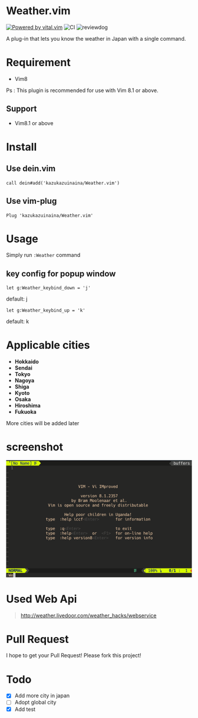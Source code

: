 # Weather.vim
[![Powered by vital.vim](https://img.shields.io/badge/powered%20by-vital.vim-80273f.svg)](https://github.com/vim-jp/vital.vim)
![CI](https://github.com/kazukazuinaina/Weather.vim/workflows/CI/badge.svg)
![reviewdog](https://github.com/kazukazuinaina/Weather.vim/workflows/reviewdog/badge.svg)

A plug-in that lets you know the weather in Japan with a single command.

# Requirement

- Vim8

Ps : This plugin is recommended for use with Vim 8.1 or above.

## Support

- Vim8.1 or above

# Install

## Use dein.vim

```viml
call dein#add('kazukazuinaina/Weather.vim')
```

## Use vim-plug

```viml
Plug 'kazukazuinaina/Weather.vim'
```

# Usage

Simply run `:Weather` command

## key config for popup window

```viml
let g:Weather_keybind_down = 'j'
```
default: j

```viml
let g:Weather_keybind_up = 'k'
```
default: k

# Applicable cities

- **Hokkaido**
- **Sendai**
- **Tokyo**
- **Nagoya**
- **Shiga**
- **Kyoto**
- **Osaka**
- **Hiroshima**
- **Fukuoka**

More cities will be added later

# screenshot

![example](./Weather.gif)

# Used Web Api

> http://weather.livedoor.com/weather_hacks/webservice

# Pull Request

I hope to get your Pull Request! Please fork this project!

# Todo

- [x] Add more city in japan
- [ ] Adopt global city
- [x] Add test
